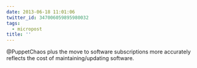 ```yaml
---
date: 2013-06-18 11:01:06
twitter_id: 347006059895980032
tags:
  - micropost
title: ''
---
```


@PuppetChaos plus the move to software subscriptions more accurately reflects the cost of maintaining/updating software.
